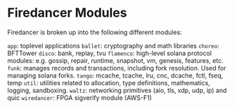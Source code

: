 # Firedancer Modules
Firedancer is broken up into the following different modules:

`app`: toplevel applications
`ballet`: cryptography and math libraries
`choreo`: BFTTower
`disco`: bank, replay, tvu
`flamenco`: high-level solana protocol modules: e.g. gossip, repair, runtime, snapshot, vm, genesis, features, etc.
`funk`: manages records and transactions, including fork resolution. Used for managing solana forks.
`tango`: mcache, tcache, lru, cnc, dcache, fctl, fseq, temp
`util`: utilities related to allocation, type definitions, mathematics, logging, sandboxing.
`waltz`: networking primitives (aio, tls, xdp, udp, ip) and quic
`wiredancer`: FPGA sigverify module (AWS-F1)
